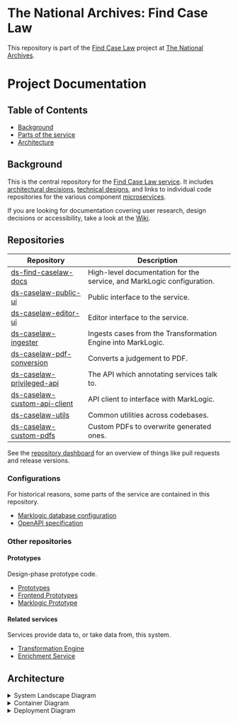 # The National Archives: Find Case Law

This repository is part of the [Find Case Law](https://caselaw.nationalarchives.gov.uk/) project at [The National Archives](https://www.nationalarchives.gov.uk/).

# Project Documentation

## Table of Contents

- [Background](#background)
- [Parts of the service](#parts-of-the-service)
- [Architecture](#architecture)
## Background

This is the central repository for the [Find Case Law service](https://caselaw.nationalarchives.gov.uk/). It includes [architectural decisions](https://github.com/nationalarchives/ds-find-caselaw-docs/tree/main/doc/adr), [technical designs](https://github.com/nationalarchives/ds-find-caselaw-docs/tree/main/doc/arch), and links to individual code repositories for the various component [microservices](doc/adr/0002-use-a-microservice-architecture.md).

If you are looking for documentation covering user research, design decisions or accessibility, take a look at the [Wiki](https://github.com/nationalarchives/ds-find-caselaw-docs/wiki).

## Repositories

<!-- Begin list of repositories -->
<!-- This section is automatically generated from scripts/build_repo_lists. You shouldn't edit it manually. -->
| Repository | Description |
| --- | --- |
| [ds-find-caselaw-docs](https://github.com/nationalarchives/ds-find-caselaw-docs) | High-level documentation for the service, and MarkLogic configuration. |
| [ds-caselaw-public-ui](https://github.com/nationalarchives/ds-caselaw-public-ui) | Public interface to the service. |
| [ds-caselaw-editor-ui](https://github.com/nationalarchives/ds-caselaw-editor-ui) | Editor interface to the service. |
| [ds-caselaw-ingester](https://github.com/nationalarchives/ds-caselaw-ingester) | Ingests cases from the Transformation Engine into MarkLogic. |
| [ds-caselaw-pdf-conversion](https://github.com/nationalarchives/ds-caselaw-pdf-conversion) | Converts a judgement to PDF. |
| [ds-caselaw-privileged-api](https://github.com/nationalarchives/ds-caselaw-privileged-api) | The API which annotating services talk to. |
| [ds-caselaw-custom-api-client](https://github.com/nationalarchives/ds-caselaw-custom-api-client) | API client to interface with MarkLogic. |
| [ds-caselaw-utils](https://github.com/nationalarchives/ds-caselaw-utils) | Common utilities across codebases. |
| [ds-caselaw-custom-pdfs](https://github.com/nationalarchives/ds-caselaw-custom-pdfs) | Custom PDFs to overwrite generated ones. |
<!-- End list of repositories -->

See the [repository dashboard](/repo-dashboard.md) for an overview of things like pull requests and release versions.

### Configurations

For historical reasons, some parts of the service are contained in this repository.

* [Marklogic database configuration](https://github.com/nationalarchives/ds-find-caselaw-docs/tree/main/marklogic)
* [OpenAPI specification](https://github.com/nationalarchives/ds-find-caselaw-docs/tree/main/doc/openapi)

### Other repositories

#### Prototypes

Design-phase prototype code.

* [Prototypes](https://github.com/nationalarchives/ds-caselaw-prototypes)
* [Frontend Prototypes](https://github.com/nationalarchives/ds-caselaw-frontend)
* [Marklogic Prototype](https://github.com/mangiafico/tna-judgments-website)

#### Related services

Services provide data to, or take data from, this system.

* [Transformation Engine](https://github.com/nationalarchives/da-transform-dev-documentation/blob/develop/editorial-system-integration/README.md)
* [Enrichment Service](https://github.com/nationalarchives/ds-caselaw-data-enrichment-service)

## Architecture

<details>
  <summary>System Landscape Diagram</summary>

  ![System Landscape Diagram](doc/arch/images/System%20Landscape.png)
</details>

<details>
  <summary>Container Diagram</summary>

  ![Container Diagram](doc/arch/images/Container%20Diagram.png)
</details>

<details>
  <summary>Deployment Diagram</summary>

  ![Deployment Diagram](doc/arch/images/Deployment%20Diagram.png)
</details>
